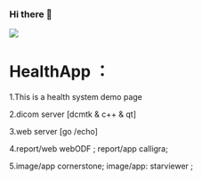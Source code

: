 ### Hi there 👋

<!--
**zyq1569/zyq1569** is a ✨ _special_ ✨ repository because its `README.md` (this file) appears on your GitHub profile.

Here are some ideas to get you started:

- 🔭 I’m currently working on ...
- 🌱 I’m currently learning ...
- 👯 I’m looking to collaborate on ...
- 🤔 I’m looking for help with ...
- 💬 Ask me about ...
- 📫 How to reach me: ...
- 😄 Pronouns: ...
- ⚡ Fun fact: ...
-->
![](https://github-readme-stats.vercel.app/api?username=zyq1569&theme=dark)

# HealthApp  ：

1.This is a health system demo page

2.dicom server [dcmtk & c++ & qt]

3.web server [go /echo]

4.report/web webODF ; report/app calligra;

5.image/app cornerstone; image/app: starviewer  ;
